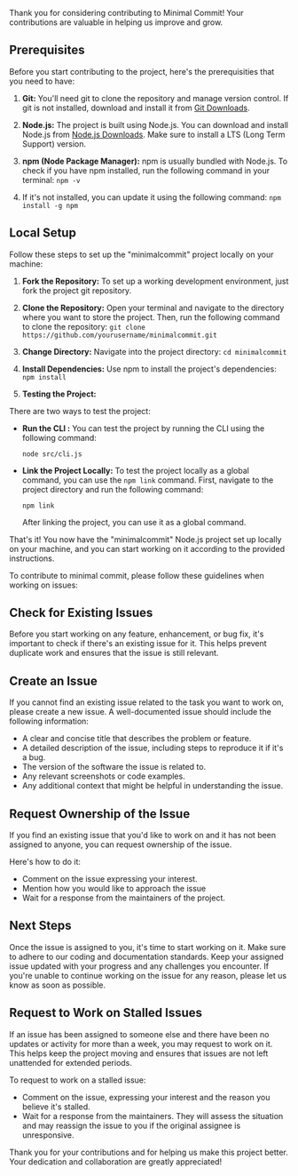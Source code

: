 Thank you for considering contributing to Minimal Commit! Your contributions are valuable in helping us improve and grow. 

## Prerequisites
Before you start contributing to the project, here's the prerequisities that you need to have:

1. **Git:** You'll need git to clone the repository and manage version control. If git is not installed, download and install it from [Git Downloads](https://git-scm.com/downloads).

2. **Node.js:** The project is built using Node.js. You can download and install Node.js from [Node.js Downloads](https://nodejs.org/en/download/). Make sure to install a LTS (Long Term Support) version.

3. **npm (Node Package Manager):** npm is usually bundled with Node.js. To check if you have npm installed, run the following command in your terminal: `npm -v` 

4. If it's not installed, you can update it using the following command: `npm install -g npm`


## Local Setup

Follow these steps to set up the "minimalcommit" project locally on your machine:

1. **Fork the Repository:**
To set up a working development environment, just fork the project git repository.

2. **Clone the Repository:** 
Open your terminal and navigate to the directory where you want to store the project. Then, run the following command to clone the repository: `git clone https://github.com/yourusername/minimalcommit.git`


3. **Change Directory:**
Navigate into the project directory: `cd minimalcommit`

4. **Install Dependencies:**
Use npm to install the project's dependencies: `npm install`

5. **Testing the Project:**

There are two ways to test the project:

- **Run the CLI :** You can test the project by running the CLI using the following command:
  ```
  node src/cli.js
  ```

- **Link the Project Locally:** To test the project locally as a global command, you can use the `npm link` command. First, navigate to the project directory and run the following command:
  ```
  npm link
  ```
  After linking the project, you can use it as a global command.

That's it! You now have the "minimalcommit" Node.js project set up locally on your machine, and you can start working on it according to the provided instructions.


To contribute to minimal commit, please follow these guidelines when working on issues:

## Check for Existing Issues
Before you start working on any feature, enhancement, or bug fix, it's important to check if there's an existing issue for it. This helps prevent duplicate work and ensures that the issue is still relevant.

## Create an Issue
If you cannot find an existing issue related to the task you want to work on, please create a new issue. A well-documented issue should include the following information:

- A clear and concise title that describes the problem or feature.
- A detailed description of the issue, including steps to reproduce it if it's a bug.
- The version of the software the issue is related to.
- Any relevant screenshots or code examples.
- Any additional context that might be helpful in understanding the issue.

## Request Ownership of the Issue
If you find an existing issue that you'd like to work on and it has not been assigned to anyone, you can request ownership of the issue. 

Here's how to do it:

- Comment on the issue expressing your interest.
- Mention how you would like to approach the issue
- Wait for a response from the maintainers of the project. 

## Next Steps
Once the issue is assigned to you, it's time to start working on it. Make sure to adhere to our coding and documentation standards. Keep your assigned issue updated with your progress and any challenges you encounter. If you're unable to continue working on the issue for any reason, please let us know as soon as possible.

## Request to Work on Stalled Issues
If an issue has been assigned to someone else and there have been no updates or activity for more than a week, you may request to work on it. This helps keep the project moving and ensures that issues are not left unattended for extended periods.

To request to work on a stalled issue:

- Comment on the issue, expressing your interest and the reason you believe it's stalled.
- Wait for a response from the maintainers. They will assess the situation and may reassign the issue to you if the original assignee is unresponsive.

Thank you for your contributions and for helping us make this project better. Your dedication and collaboration are greatly appreciated!
